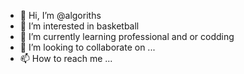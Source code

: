 - 👋 Hi, I’m @algoriths
- 👀 I’m interested in basketball
- 🌱 I’m currently learning professional and or codding
- 💞️ I’m looking to collaborate on ...
- 📫 How to reach me ...

<!---
algoriths/algoriths is a ✨ special ✨ repository because its `README.md` (this file) appears on your GitHub profile.
You can click the Preview link to take a look at your changes.
--->

